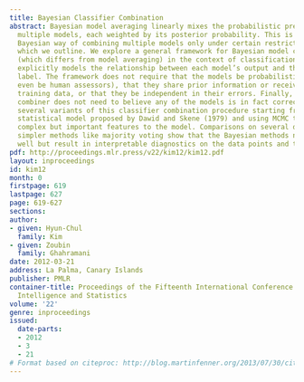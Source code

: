 ```yaml
---
title: Bayesian Classifier Combination
abstract: Bayesian model averaging linearly mixes the probabilistic predictions of
  multiple models, each weighted by its posterior probability. This is the coherent
  Bayesian way of combining multiple models only under certain restrictive assumptions,
  which we outline. We explore a general framework for Bayesian model combination
  (which differs from model averaging) in the context of classification. This framework
  explicitly models the relationship between each model’s output and the unknown true
  label. The framework does not require that the models be probabilistic (they can
  even be human assessors), that they share prior information or receive the same
  training data, or that they be independent in their errors. Finally, the Bayesian
  combiner does not need to believe any of the models is in fact correct.  We test
  several variants of this classifier combination procedure starting from a classic
  statistical model proposed by Dawid and Skene (1979) and using MCMC to add more
  complex but important features to the model. Comparisons on several data sets to
  simpler methods like majority voting show that the Bayesian methods not only perform
  well but result in interpretable diagnostics on the data points and the models.
pdf: http://proceedings.mlr.press/v22/kim12/kim12.pdf
layout: inproceedings
id: kim12
month: 0
firstpage: 619
lastpage: 627
page: 619-627
sections: 
author:
- given: Hyun-Chul
  family: Kim
- given: Zoubin
  family: Ghahramani
date: 2012-03-21
address: La Palma, Canary Islands
publisher: PMLR
container-title: Proceedings of the Fifteenth International Conference on Artificial
  Intelligence and Statistics
volume: '22'
genre: inproceedings
issued:
  date-parts:
  - 2012
  - 3
  - 21
# Format based on citeproc: http://blog.martinfenner.org/2013/07/30/citeproc-yaml-for-bibliographies/
---
```


